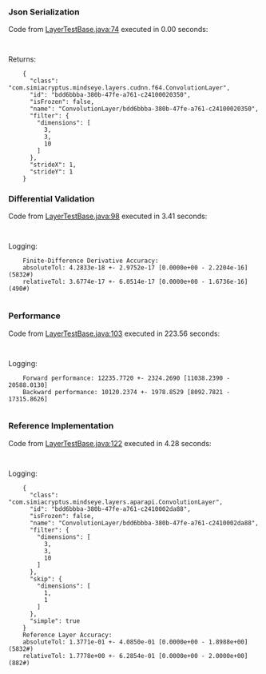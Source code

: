 ### Json Serialization
Code from [LayerTestBase.java:74](../../../../../../../../../../MindsEye/src/test/java/com/simiacryptus/mindseye/layers/LayerTestBase.java#L74) executed in 0.00 seconds: 
```java
  
```

Returns: 

```
    {
      "class": "com.simiacryptus.mindseye.layers.cudnn.f64.ConvolutionLayer",
      "id": "bdd6bbba-380b-47fe-a761-c24100020350",
      "isFrozen": false,
      "name": "ConvolutionLayer/bdd6bbba-380b-47fe-a761-c24100020350",
      "filter": {
        "dimensions": [
          3,
          3,
          10
        ]
      },
      "strideX": 1,
      "strideY": 1
    }
```



### Differential Validation
Code from [LayerTestBase.java:98](../../../../../../../../../../MindsEye/src/test/java/com/simiacryptus/mindseye/layers/LayerTestBase.java#L98) executed in 3.41 seconds: 
```java
  
```
Logging: 
```
    Finite-Difference Derivative Accuracy:
    absoluteTol: 4.2833e-18 +- 2.9752e-17 [0.0000e+00 - 2.2204e-16] (5832#)
    relativeTol: 3.6774e-17 +- 6.0514e-17 [0.0000e+00 - 1.6736e-16] (490#)
    
```

### Performance
Code from [LayerTestBase.java:103](../../../../../../../../../../MindsEye/src/test/java/com/simiacryptus/mindseye/layers/LayerTestBase.java#L103) executed in 223.56 seconds: 
```java
  
```
Logging: 
```
    Forward performance: 12235.7720 +- 2324.2690 [11038.2390 - 20588.0130]
    Backward performance: 10120.2374 +- 1978.8529 [8092.7821 - 17315.8626]
    
```

### Reference Implementation
Code from [LayerTestBase.java:122](../../../../../../../../../../MindsEye/src/test/java/com/simiacryptus/mindseye/layers/LayerTestBase.java#L122) executed in 4.28 seconds: 
```java
  
```
Logging: 
```
    {
      "class": "com.simiacryptus.mindseye.layers.aparapi.ConvolutionLayer",
      "id": "bdd6bbba-380b-47fe-a761-c2410002da88",
      "isFrozen": false,
      "name": "ConvolutionLayer/bdd6bbba-380b-47fe-a761-c2410002da88",
      "filter": {
        "dimensions": [
          3,
          3,
          10
        ]
      },
      "skip": {
        "dimensions": [
          1,
          1
        ]
      },
      "simple": true
    }
    Reference Layer Accuracy:
    absoluteTol: 1.3771e-01 +- 4.0850e-01 [0.0000e+00 - 1.8988e+00] (5832#)
    relativeTol: 1.7778e+00 +- 6.2854e-01 [0.0000e+00 - 2.0000e+00] (882#)
    
```

